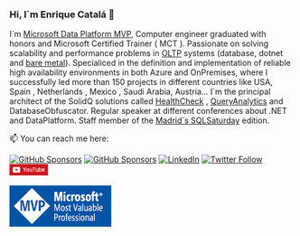 ### Hi, I´m Enrique Catalá 👋 

I´m [Microsoft Data Platform MVP](http://mvp.microsoft.com/es-es/mvp/Enrique%20Catala-5000312),  Computer engineer graduated with honors and Microsoft Certified Trainer ( MCT ). Passionate on solving scalability and performance problems in [OLTP](https://es.wikipedia.org/wiki/OLTP) systems (database, dotnet and [bare metal](https://en.wikipedia.org/wiki/Bare_machine)). Specialiced in the definition and implementation of reliable high availability environments in both Azure and OnPremises, where I successfully led more than 150 projects in different countries like USA, Spain , Netherlands , Mexico , Saudi Arabia, Austria... I´m the principal architect of the SolidQ solutions called [HealthCheck](http://www.solidq.com/wp-content/uploads/2016/10/healthcheck_ES_v4_ES_l.pdf) , [QueryAnalytics](https://powerbi.microsoft.com/es-es/partner-showcase/solidq-solidq-tsql-query-analytics-en/) and DatabaseObfuscator. Regular speaker at different conferences about .NET and DataPlatform. Staff member of the [Madrid´s SQLSaturday](https://www.sqlsaturday.com/904/EventHome.aspx) edition.

📫 You can reach me here:
<div>
<a href="https://github.com/sponsors/enriquecatala"><img src="https://img.shields.io/badge/GitHub_Sponsors--_.svg?style=flat&logo=github&logoColor=EA4AAA" alt="GitHub Sponsors"></a>
<a href="https://enriquecatala.com"><img src="https://img.shields.io/website?down_color=red&down_message=down&label=enriquecatala.com&up_color=46C018&url=https%3A%2F%2Fenriquecatala.com" alt="GitHub Sponsors"></a>
<a href="https://www.linkedin.com/in/enriquecatala"><img src="https://img.shields.io/badge/LinkedIn--_.svg?style=flat&logo=linkedin" alt="LinkedIn"></a>
<a href="https://twitter.com/enriquecatala"><img alt="Twitter Follow" src="https://img.shields.io/twitter/follow/enriquecatala?label=twitter&style=flat" alt="Twitter"></a>
<a href="https://youtube.com/enriquecatala"><img src="https://raw.githubusercontent.com/enriquecatala/enriquecatala/master/img/youtube.png" alt="Canal de Enrique Catalá" height=20></a>

</div>

<a href="https://mvp.microsoft.com/es-es/PublicProfile/5000312?fullName=Enrique%20Catala"><img src="https://raw.githubusercontent.com/enriquecatala/enriquecatala/master/img/MVP_Logo_horizontal.png" alt="Microsoft DataPlatform MVP Enrique Catalá"></a>

<!--

<script src="https://apis.google.com/js/platform.js"></script> 
<div class="g-ytsubscribe" data-channelid="UCYboHnN6tvFfHqPWZWY82AQ" data-layout="default" data-count="default"></div>

**enriquecatala/enriquecatala** is a ✨ _special_ ✨ repository because its `README.md` (this file) appears on your GitHub profile.

Here are some ideas to get you started:

- 🔭 I’m currently working on ...
- 🌱 I’m currently learning ...
- 👯 I’m looking to collaborate on ...
- 🤔 I’m looking for help with ...
- 💬 Ask me about ...

- 😄 Pronouns: ...
- ⚡ Fun fact: ...
-->
